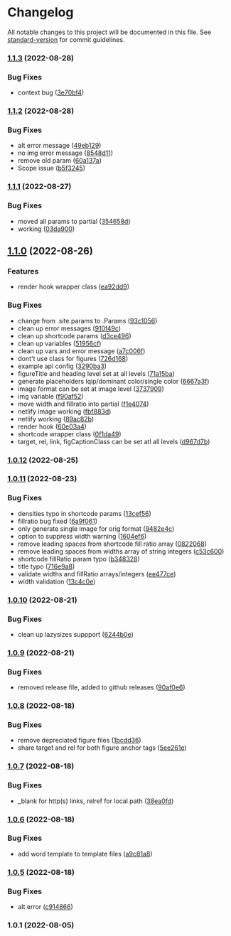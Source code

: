 # Changelog

All notable changes to this project will be documented in this file. See [standard-version](https://github.com/conventional-changelog/standard-version) for commit guidelines.

### [1.1.3](/github.com/powerfulweb/hugo-image/compare/v1.1.2...v1.1.3) (2022-08-28)


### Bug Fixes

* context bug ([3e70bf4](/github.com/powerfulweb/hugo-image/commit/3e70bf457b847e48a2636c9fd8832e56d64ae058))

### [1.1.2](/github.com/powerfulweb/hugo-image/compare/v1.1.1...v1.1.2) (2022-08-28)


### Bug Fixes

* alt error message ([49eb129](/github.com/powerfulweb/hugo-image/commit/49eb12903c34f5e6e54bfa6288f1fafe5e9df74b))
* no img error message ([8548d11](/github.com/powerfulweb/hugo-image/commit/8548d11746fd733c91a040bc212a506cee976463))
* remove old param ([60a137a](/github.com/powerfulweb/hugo-image/commit/60a137abb6f8f6553a9d960c7a24d453c5d44db2))
* Scope issue ([b5f3245](/github.com/powerfulweb/hugo-image/commit/b5f32454dda73f54885cae178c071a7782cb9412))

### [1.1.1](/github.com/powerfulweb/hugo-image/compare/v1.1.0...v1.1.1) (2022-08-27)


### Bug Fixes

* moved all params to partial ([354658d](/github.com/powerfulweb/hugo-image/commit/354658d090b0a90be00243785b0db76063b7608d))
* working ([03da900](/github.com/powerfulweb/hugo-image/commit/03da900ba01ab1e49fd431dc2daca60c08049c53))

## [1.1.0](/github.com/powerfulweb/hugo-image/compare/v1.0.12...v1.1.0) (2022-08-26)


### Features

* render hook wrapper class ([ea92dd9](/github.com/powerfulweb/hugo-image/commit/ea92dd947dd4fe36548efbc0a5673e1e14fdee8e))


### Bug Fixes

* change from .site.params to .Params ([93c1056](/github.com/powerfulweb/hugo-image/commit/93c1056bbe60c4985907cede65be7600ff9cf55a))
* clean up error messages ([910f49c](/github.com/powerfulweb/hugo-image/commit/910f49cd56bf22eafe1c91fe60186683568bd85c))
* clean up shortcode params ([d3ce496](/github.com/powerfulweb/hugo-image/commit/d3ce496292a9b67d91bddc1594f633c78fcd5631))
* clean up variables ([51956cf](/github.com/powerfulweb/hugo-image/commit/51956cf74af482cca98bf5e3afd23bbdf2ad1276))
* clean up vars and error message ([a7c006f](/github.com/powerfulweb/hugo-image/commit/a7c006f37bf9194fbebd6396e0a97577fd94a302))
* dont't use class for figures ([726d168](/github.com/powerfulweb/hugo-image/commit/726d168d5ef9ed8070a6b78c2cbba89f55945840))
* example api config ([3290ba3](/github.com/powerfulweb/hugo-image/commit/3290ba3d1b08278910d482c44dd5555b3246f0a4))
* figureTitle and heading level set at all levels ([71a15ba](/github.com/powerfulweb/hugo-image/commit/71a15ba8f2d9b405480ad5a4817c6b0a354f11e7))
* generate placeholders lqip/dominant color/single color ([6667a3f](/github.com/powerfulweb/hugo-image/commit/6667a3f9f2dcbbefd76e4d052d1ad222008cc0e9))
* image format can be set at image level ([3737909](/github.com/powerfulweb/hugo-image/commit/3737909bb83a6d09c4f7f1cbc00d771567d26875))
* img variable ([f90af52](/github.com/powerfulweb/hugo-image/commit/f90af52fa53a1f81aef8d18732611b9df08799e2))
* move width and fillratio into partial ([f1e4074](/github.com/powerfulweb/hugo-image/commit/f1e4074704f5bdeeecc38b5e1ff830fbeefd2f22))
* netlify image working ([fbf883d](/github.com/powerfulweb/hugo-image/commit/fbf883d0f4afb01df514e8585ba27eead0d1f43b))
* netlify working ([89ac82b](/github.com/powerfulweb/hugo-image/commit/89ac82b800e104538a3fe69a7166117367be04b4))
* render hook ([60e03a4](/github.com/powerfulweb/hugo-image/commit/60e03a47ca9441bf13084b60b52dba36f5685cc6))
* shortcode wrapper class ([0f1da49](/github.com/powerfulweb/hugo-image/commit/0f1da49cc60fa6a60ae5753e7770f51885957746))
* target, rel, link, figCaptionClass can be set atl all levels ([d967d7b](/github.com/powerfulweb/hugo-image/commit/d967d7bcea010b112e951f1ad4a0fb5057704844))

### [1.0.12](/github.com/powerfulweb/hugo-image/compare/v1.0.11...v1.0.12) (2022-08-25)

### [1.0.11](/github.com/powerfulweb/hugo-image/compare/v1.0.10...v1.0.11) (2022-08-23)


### Bug Fixes

* densities typo in shortcode params ([13cef56](/github.com/powerfulweb/hugo-image/commit/13cef56e3d1551bb13f9e5d5d36ae22a82bc800b))
* fillratio bug fixed ([6a9f061](/github.com/powerfulweb/hugo-image/commit/6a9f061e073ffc10ea2476cd99efeaba37e54bb9))
* only generate single image for orig format ([9482e4c](/github.com/powerfulweb/hugo-image/commit/9482e4c91713aba3e6e27023f51db6fc59906bc6))
* option to suppress width warning ([1604ef6](/github.com/powerfulweb/hugo-image/commit/1604ef6c6c88d70287e7c140f2a7055ab4539121))
* remove leading spaces from shortcode fill ratio array ([0822068](/github.com/powerfulweb/hugo-image/commit/0822068fc1f500121bc7f0aa1919f865ec5124a1))
* remove leading spaces from widths array of string integers ([c53c600](/github.com/powerfulweb/hugo-image/commit/c53c6000d5972ed46af21f63d6cad233bbe3f8f2))
* shortcode fillRatio param typo ([b348328](/github.com/powerfulweb/hugo-image/commit/b3483288c54aed082b1313289e124893080a6165))
* title typo ([716e9a8](/github.com/powerfulweb/hugo-image/commit/716e9a8d105e411ee9958d1f0ebf9fb85b9280ff))
* validate widths and fillRatio arrays/integers ([ee477ce](/github.com/powerfulweb/hugo-image/commit/ee477ceb27f513c551d5927d2e840776c4ae2044))
* width validation ([13c4c0e](/github.com/powerfulweb/hugo-image/commit/13c4c0ed10974bfe6162d406d1b463aff4cf7a14))

### [1.0.10](/github.com/powerfulweb/hugo-image/compare/v1.0.9...v1.0.10) (2022-08-21)


### Bug Fixes

* clean up lazysizes suppport ([6244b0e](/github.com/powerfulweb/hugo-image/commit/6244b0ea59b1e55650ad7b3e6c4322eb122ea4f5))

### [1.0.9](/github.com/powerfulweb/hugo-image/compare/v1.0.8...v1.0.9) (2022-08-21)


### Bug Fixes

* removed release file, added to github releases ([90af0e6](/github.com/powerfulweb/hugo-image/commit/90af0e6b19f8cb3b0d3be591bbe2721cd382facd))

### [1.0.8](/github.com/powerfulweb/hugo-image/compare/v1.0.7...v1.0.8) (2022-08-18)


### Bug Fixes

* remove depreciated figure  files ([1bcdd36](/github.com/powerfulweb/hugo-image/commit/1bcdd3602cf98402ed211a6cb1a48e084786185e))
* share target and rel for both figure anchor tags ([5ee261e](/github.com/powerfulweb/hugo-image/commit/5ee261ec61ed9a3c4ec018e351748b3afe4f14a5))

### [1.0.7](/github.com/powerfulweb/hugo-image/compare/v1.0.6...v1.0.7) (2022-08-18)


### Bug Fixes

* _blank for http(s) links, relref for local path ([38ea0fd](/github.com/powerfulweb/hugo-image/commit/38ea0fd0c654dae46acac0fe9422f8462f0d2268))

### [1.0.6](/github.com/powerfulweb/hugo-image/compare/v1.0.5...v1.0.6) (2022-08-18)


### Bug Fixes

* add word template to template files ([a9c81a8](/github.com/powerfulweb/hugo-image/commit/a9c81a84a85058828e907bdc85a55f7a543623aa))

### [1.0.5](/github.com/powerfulweb/hugo-image/compare/v1.0.4...v1.0.5) (2022-08-18)


### Bug Fixes

* alt error ([c914866](/github.com/powerfulweb/hugo-image/commit/c91486622c5c0f5a3439645f9f86bf7e826b8554))

### 1.0.1 (2022-08-05)
